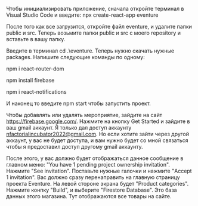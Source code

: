 Чтобы инициализировать приложение, сначала откройте терминал в Visual Studio Code и введите: npx create-react-app eventure

После того как все загрузится, откройте файл eventure, и удалите папки public и src. Теперь возьмите папки public и src с моего repository и вставьте в вашу папку.

Введите в терминал cd .\eventure. Теперь нужно скачать нужные packages. Напишите следующие команды по одному:

npm i react-router-dom

npm install firebase

npm i react-notifications

И наконец то введите npm start чтобы запустить проект.

Чтобы добавлять или удалять мероприятие, зайдите на сайт https://firebase.google.com/. Нажмите на кнопку Get Started и зайдите в ваш gmail аккаунт. Я только дал доступ аккаунту nfactorialincubator2022@gmail.com. Но если хотите зайти через другой аккаунт, у вас не будет доступа, и вам нужно будет со мной связаться чтобы я предоставил доступ другому gmail аккаунту.

После этого, у вас должно будет отображаться данное сообщение в главном меню: "You have 1 pending project ownership invitation". Нажмите "See invitation". Поставьте нужные галочки и нажмите "Accept 1 invitation". Вас должно сразу перенаправить на главную страницу проекта Eventure.
На левой стороне экрана будет "Product categories". Нажмите конпку "Build", и выберите "Firestore Database". Это база данных этого магазина. Тут отображаются все товары на сайте. 
